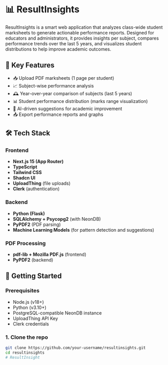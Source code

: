 # 📊 ResultInsights

ResultInsights is a smart web application that analyzes class-wide student marksheets to generate actionable performance reports. Designed for educators and administrators, it provides insights per subject, compares performance trends over the last 5 years, and visualizes student distributions to help improve academic outcomes.

## 🧠 Key Features

- 📥 Upload PDF marksheets (1 page per student)
- 📈 Subject-wise performance analysis
- 🕰️ Year-over-year comparison of subjects (last 5 years)
- 📊 Student performance distribution (marks range visualization)
- 🤖 AI-driven suggestions for academic improvement
- 📤 Export performance reports and graphs

## 🛠️ Tech Stack

### Frontend
- **Next.js 15 (App Router)**
- **TypeScript**
- **Tailwind CSS**
- **Shadcn UI**
- **UploadThing** (file uploads)
- **Clerk** (authentication)

### Backend
- **Python (Flask)**
- **SQLAlchemy + Psycopg2** (with NeonDB)
- **PyPDF2** (PDF parsing)
- **Machine Learning Models** (for pattern detection and suggestions)

### PDF Processing
- **pdf-lib + Mozilla PDF.js** (frontend)
- **PyPDF2** (backend)

## 🚀 Getting Started

### Prerequisites

- Node.js (v18+)
- Python (v3.10+)
- PostgreSQL-compatible NeonDB instance
- UploadThing API Key
- Clerk credentials

### 1. Clone the repo

```bash
git clone https://github.com/your-username/resultinsights.git
cd resultinsights
# ResultInsight
